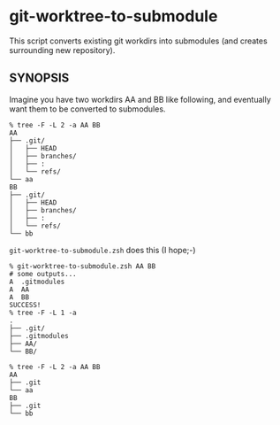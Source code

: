 # git-worktree-to-submodule

This script converts existing git workdirs into submodules 
(and creates surrounding new repository).

## SYNOPSIS

Imagine you have two workdirs AA and BB like following, and eventually want them to be
converted to submodules.

```
% tree -F -L 2 -a AA BB
AA
├── .git/
│   ├── HEAD
│   ├── branches/
│   ├── :
│   └── refs/
└── aa
BB
├── .git/
│   ├── HEAD
│   ├── branches/
│   ├── :
│   └── refs/
└── bb
```

`git-worktree-to-submodule.zsh` does this (I hope;-)

```
% git-worktree-to-submodule.zsh AA BB
# some outputs...
A  .gitmodules
A  AA
A  BB
SUCCESS!
% tree -F -L 1 -a
.
├── .git/
├── .gitmodules
├── AA/
└── BB/

% tree -F -L 2 -a AA BB
AA
├── .git
└── aa
BB
├── .git
└── bb
```
